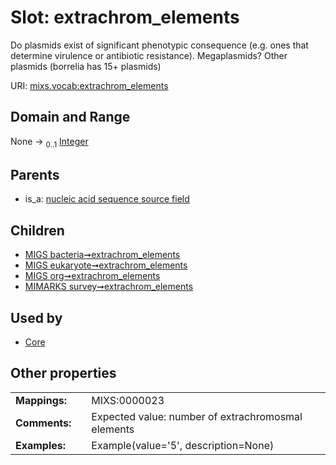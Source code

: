 
# Slot: extrachrom_elements


Do plasmids exist of significant phenotypic consequence (e.g. ones that determine virulence or antibiotic resistance). Megaplasmids? Other plasmids (borrelia has 15+ plasmids)

URI: [mixs.vocab:extrachrom_elements](https://w3id.org/mixs/vocab/extrachrom_elements)


## Domain and Range

None &#8594;  <sub>0..1</sub> [Integer](types/Integer.md)

## Parents

 *  is_a: [nucleic acid sequence source field](nucleic_acid_sequence_source_field.md)

## Children

 *  [MIGS bacteria➞extrachrom_elements](MIGS_bacteria_extrachrom_elements.md)
 *  [MIGS eukaryote➞extrachrom_elements](MIGS_eukaryote_extrachrom_elements.md)
 *  [MIGS org➞extrachrom_elements](MIGS_org_extrachrom_elements.md)
 *  [MIMARKS survey➞extrachrom_elements](MIMARKS_survey_extrachrom_elements.md)

## Used by

 * [Core](Core.md)

## Other properties

|  |  |  |
| --- | --- | --- |
| **Mappings:** | | MIXS:0000023 |
| **Comments:** | | Expected value: number of extrachromosmal elements |
| **Examples:** | | Example(value='5', description=None) |

